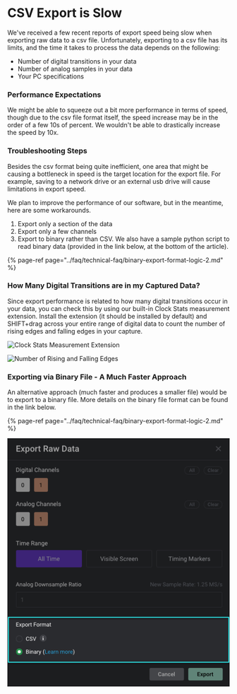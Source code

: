 # CSV Export is Slow

We've received a few recent reports of export speed being slow when exporting raw data to a csv file. Unfortunately, exporting to a csv file has its limits, and the time it takes to process the data depends on the following:

* Number of digital transitions in your data
* Number of analog samples in your data
* Your PC specifications

### Performance Expectations

We might be able to squeeze out a bit more performance in terms of speed, though due to the csv file format itself, the speed increase may be in the order of a few 10s of percent. We wouldn't be able to drastically increase the speed by 10x.

### Troubleshooting Steps

Besides the csv format being quite inefficient, one area that might be causing a bottleneck in speed is the target location for the export file. For example, saving to a network drive or an external usb drive will cause limitations in export speed.

We plan to improve the performance of our software, but in the meantime, here are some workarounds.‌

1. Export only a section of the data
2. Export only a few channels
3. Export to binary rather than CSV. We also have a sample python script to read binary data \(provided in the link below, at the bottom of the article\).

{% page-ref page="../faq/technical-faq/binary-export-format-logic-2.md" %}

### How Many Digital Transitions are in my Captured Data? <a id="how-many-digital-transitions-are-in-my-captured-data"></a>

Since export performance is related to how many digital transitions occur in your data, you can check this by using our built-in Clock Stats measurement extension. Install the extension \(it should be installed by default\) and SHIFT+drag across your entire range of digital data to count the number of rising edges and falling edges in your capture.

![Clock Stats Measurement Extension](https://gblobscdn.gitbook.com/assets%2F-LIrtSD7SNp69UxQ-5QC%2F-MNkFPRovszTX-SisIYi%2F-MNkJYGZdC5UE1aZpcSN%2FScreen%20Shot%202020-12-04%20at%206.31.57%20PM.png?alt=media&token=82a21dbf-b206-4cc6-b4af-0d841a823139)

![Number of Rising and Falling Edges](https://gblobscdn.gitbook.com/assets%2F-LIrtSD7SNp69UxQ-5QC%2F-MNkFPRovszTX-SisIYi%2F-MNkJbFPGhbft0Qgzj9_%2FScreen%20Shot%202020-12-04%20at%206.31.42%20PM.png?alt=media&token=bd3e3dfe-5b4e-40c7-88e7-923c6e767e9d)

### Exporting via Binary File - A Much Faster Approach

An alternative approach \(much faster and produces a smaller file\) would be to export to a binary file. More details on the binary file format can be found in the link below.

{% page-ref page="../faq/technical-faq/binary-export-format-logic-2.md" %}

![Exporting to a Binary File](../.gitbook/assets/screen-shot-2021-04-12-at-6.30.44-pm.png)

